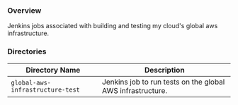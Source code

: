 ### Overview

Jenkins jobs associated with building and testing my cloud's global aws infrastructure.

### Directories

| Directory Name                     | Description                                                                      |
|------------------------------------|----------------------------------------------------------------------------------|
| `global-aws-infrastructure-test`   | Jenkins job to run tests on the global AWS infrastructure.                       |